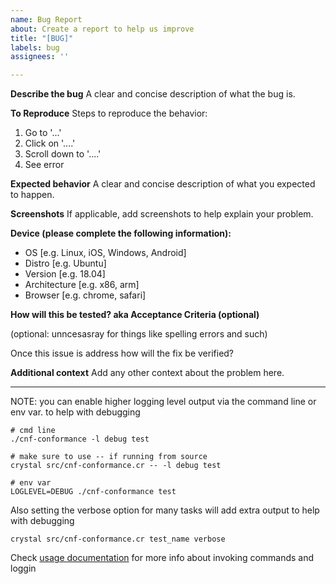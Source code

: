 ```yaml
---
name: Bug Report
about: Create a report to help us improve
title: "[BUG]"
labels: bug
assignees: ''

---
```


**Describe the bug**
A clear and concise description of what the bug is.

**To Reproduce**
Steps to reproduce the behavior:
1. Go to '...'
2. Click on '....'
3. Scroll down to '....'
4. See error

**Expected behavior**
A clear and concise description of what you expected to happen.

**Screenshots**
If applicable, add screenshots to help explain your problem.

**Device (please complete the following information):**
 - OS [e.g. Linux, iOS, Windows, Android]
 - Distro [e.g. Ubuntu]
 - Version [e.g. 18.04]
 - Architecture [e.g. x86, arm]
 - Browser [e.g. chrome, safari]

**How will this be tested? aka Acceptance Criteria (optional)**

(optional: unncesasray for things like spelling errors and such)

Once this issue is address how will the fix be verified?

**Additional context**
Add any other context about the problem here.

---

NOTE: you can enable higher logging level output via the command line or env var. to help with debugging

```
# cmd line
./cnf-conformance -l debug test

# make sure to use -- if running from source
crystal src/cnf-conformance.cr -- -l debug test 

# env var
LOGLEVEL=DEBUG ./cnf-conformance test
```

Also setting the verbose option for many tasks will add extra output to help with debugging

```
crystal src/cnf-conformance.cr test_name verbose
```

Check [usage documentation](https://github.com/cncf/cnf-conformance/blob/master/USAGE.md) for more info about invoking commands and loggin

